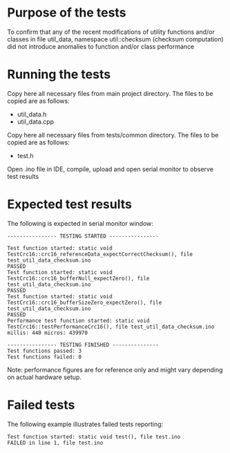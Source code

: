 # Purpose of the tests

To confirm that any of the recent modifications of utility functions and/or classes in file util_data, namespace util::checksum (checksum computation) did not introduce anomalies to function and/or class performance

# Running the tests

Copy here all necessary files from main project directory. The files to be copied are as follows:

* util_data.h
* util_data.cpp

Copy here all necessary files from tests/common directory. The files to be copied are as follows:

* test.h

Open .ino file in IDE, compile, upload and open serial monitor to observe test results

# Expected test results

The following is expected in serial monitor window:

    ---------------- TESTING STARTED ----------------
    
    Test function started: static void TestCrc16::crc16_referenceData_expectCorrectChecksum(), file test_util_data_checksum.ino
    PASSED
    Test function started: static void TestCrc16::crc16_bufferNull_expectZero(), file test_util_data_checksum.ino
    PASSED
    Test function started: static void TestCrc16::crc16_bufferSizeZero_expectZero(), file test_util_data_checksum.ino
    PASSED
    Performance test function started: static void TestCrc16::testPerformanceCrc16(), file test_util_data_checksum.ino
    millis: 440 micros: 439970
    
    ---------------- TESTING FINISHED ---------------
    Test functions passed: 3
    Test functions failed: 0

Note: performance figures are for reference only and might vary depending on actual hardware setup.

# Failed tests

The following example illustrates failed tests reporting:

    Test function started: static void test(), file test.ino
    FAILED in line 1, file test.ino
